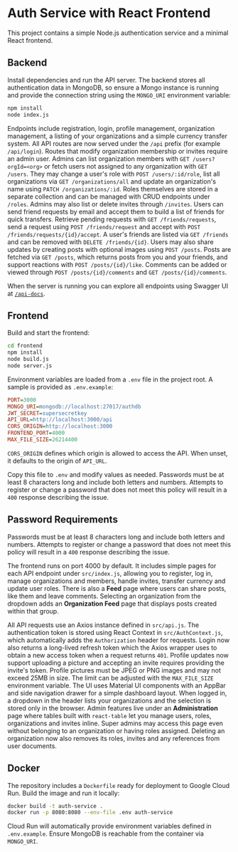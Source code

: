 # Auth Service with React Frontend

This project contains a simple Node.js authentication service and a minimal React frontend.

## Backend

Install dependencies and run the API server. The backend stores all
authentication data in MongoDB, so ensure a Mongo instance is running
and provide the connection string using the `MONGO_URI` environment variable:

```bash
npm install
node index.js
```

Endpoints include registration, login, profile management, organization management,
a listing of your organizations and a simple currency transfer system. All API
routes are now served under the `/api` prefix (for example `/api/login`).
Routes that modify organization membership or invites require an admin user. Admins
can list organization members with `GET /users?orgId=<org>` or fetch users not
assigned to any organization with `GET /users`. They may change a user's role with
`POST /users/:id/role`, list all organizations via `GET /organizations/all` and update
an organization's name using `PATCH /organizations/:id`. Roles themselves are stored
in a separate collection and can be managed with CRUD endpoints under `/roles`.
Admins may also list or delete invites through `/invites`.
Users can send friend requests by email and accept them to build a list of friends
for quick transfers. Retrieve pending requests with `GET /friends/requests`, send
a request using `POST /friends/request` and accept with
`POST /friends/requests/{id}/accept`. A user's friends are listed via `GET /friends`
and can be removed with `DELETE /friends/{id}`.
Users may also share updates by creating posts with optional images using
`POST /posts`. Posts are fetched via `GET /posts`, which returns posts from you
and your friends, and support reactions with `POST /posts/{id}/like`.
Comments can be added or viewed through `POST /posts/{id}/comments` and
`GET /posts/{id}/comments`.

When the server is running you can explore all endpoints using Swagger UI at [`/api-docs`](http://localhost:3000/api-docs).

## Frontend

Build and start the frontend:

```bash
cd frontend
npm install
node build.js
node server.js
```

Environment variables are loaded from a `.env` file in the project root. A sample is provided as `.env.example`:

```ini
PORT=3000
MONGO_URI=mongodb://localhost:27017/authdb
JWT_SECRET=supersecretkey
API_URL=http://localhost:3000/api
CORS_ORIGIN=http://localhost:3000
FRONTEND_PORT=4000
MAX_FILE_SIZE=26214400
```

`CORS_ORIGIN` defines which origin is allowed to access the API. When unset, it defaults to the origin of `API_URL`.

Copy this file to `.env` and modify values as needed.
Passwords must be at least 8 characters long and include both letters and
numbers. Attempts to register or change a password that does not meet this
policy will result in a `400` response describing the issue.

## Password Requirements

Passwords must be at least 8 characters long and include both letters and
numbers. Attempts to register or change a password that does not meet this
policy will result in a `400` response describing the issue.

The frontend runs on port 4000 by default. It includes simple pages for each API endpoint under `src/index.js`, allowing you to register, log in, manage organizations and members, handle invites, transfer currency and update user roles.
There is also a **Feed** page where users can share posts, like them and leave comments.
Selecting an organization from the dropdown adds an **Organization Feed** page that displays posts created within that group.

All API requests use an Axios instance defined in `src/api.js`. The authentication token is stored using React Context in `src/AuthContext.js`, which automatically adds the `Authorization` header for requests. Login now also returns a long-lived refresh token which the Axios wrapper uses to obtain a new access token when a request returns `401`. Profile updates now support uploading a picture and accepting an invite requires providing the invite's token.
Profile pictures must be JPEG or PNG images and may not exceed 25MB in size.
The limit can be adjusted with the `MAX_FILE_SIZE` environment variable.
The UI uses Material UI components with an AppBar and side navigation drawer for a simple dashboard layout. When logged in, a dropdown in the header lists your organizations and the selection is stored only in the browser. Admin features live under an **Administration** page where tables built with `react-table` let you manage users, roles, organizations and invites inline. Super admins may access this page even without belonging to an organization or having roles assigned. Deleting an organization now also removes its roles, invites and any references from user documents.

## Docker

The repository includes a `Dockerfile` ready for deployment to Google Cloud Run. Build the image and run it locally:

```bash
docker build -t auth-service .
docker run -p 8080:8080 --env-file .env auth-service
```

Cloud Run will automatically provide environment variables defined in `.env.example`. Ensure MongoDB is reachable from the container via `MONGO_URI`.
